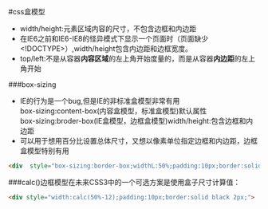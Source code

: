 #css盒模型
* width/height:元素区域内容的尺寸，不包含边框和内边距
* 在IE6之前和IE6-IE8的怪异模式下显示一个页面时（页面缺少<!DOCTYPE>）,width/height包含内边距和边框宽度。
* top/left:不是从容器<b>内容区域</b>的左上角开始度量的，而是从容器<b>内边距</b>的左上角开始

###box-sizing
* IE的行为是一个bug,但是IE的非标准盒模型非常有用<br/>
box-sizing:content-box(内容盒模型，标准盒模型)默认属性<br/>
box-sizing:broder-box(IE盒模型，边框盒模型)width/height:包含边框和内边距<br/>
* 可以用于想用百分比设置总体尺寸，又想以像素单位指定边框和内边距，边框盒模型特别有用
```html
<div  style="box-sizing:border-box;widthL:50%;padding:10px;border:solid black 2px">
```
###calc()边框模型在未来CSS3中的一个可选方案是使用盒子尺寸计算值：
```html
<div style="width:calc(50%-12);padding:10px;border:solid black 2px;">
```

